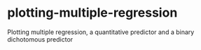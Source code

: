 # plotting-multiple-regression
Plotting multiple regression, a quantitative predictor and a binary dichotomous predictor
